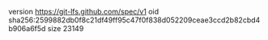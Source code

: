 version https://git-lfs.github.com/spec/v1
oid sha256:2599882db0f8c21df49ff95c47f0f838d052209ceae3ccd2b82cbd4b906a6f5d
size 23149
